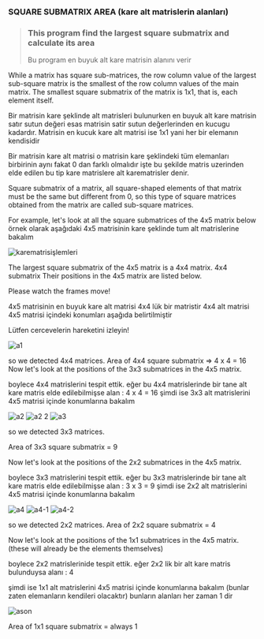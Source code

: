 ### SQUARE SUBMATRIX AREA  (kare alt matrislerin alanları)

> ### This program find the largest square submatrix and calculate its area
>  Bu program en buyuk alt kare matrisin alanını  verir 

While a matrix has square sub-matrices, the row column value of the largest sub-square matrix is the smallest of the row column values of the main matrix.
The smallest square submatrix of the matrix is 1x1, that is, each element itself.

Bir matrisin kare şeklinde alt matrisleri bulunurken en buyuk alt kare matrisin satır sutun değeri
esas matrisin satir sutun değerlerinden en kucugu kadardır.
Matrisin en kucuk kare alt matrisi ise 1x1 yani her bir elemanın kendisidir

Bir matrisin kare alt matrisi o matrisin kare şeklindeki tüm elemanları birbirinin aynı fakat
0 dan farklı olmalıdır işte bu şekilde matris uzerinden  elde edilen bu tip kare matrislere
alt karematrisler denir.

Square submatrix of a matrix, all square-shaped elements of that matrix must be the same but different from 0, 
so this type of square matrices obtained from the matrix are called sub-square matrices.

For example, let's look at all the square submatrices of the 4x5 matrix below
örnek olarak aşağıdaki  4x5 matrisinin kare şeklinde tum alt matrislerine bakalım

![karematrisişlemleri](https://user-images.githubusercontent.com/107987193/185638115-87c1d6a4-c76a-4df8-919b-8a8e8f727ea7.png)

The largest square submatrix of the 4x5 matrix is a 4x4 matrix.
4x4 submatrix Their positions in the 4x5 matrix are listed below. 

Please watch the frames move!

4x5 matrisinin en buyuk kare alt matrisi 4x4 lük bir matristir
4x4 alt matrisi 4x5 matrisi içindeki konumları aşağıda belirtilmiştir

Lütfen cercevelerin hareketini izleyin!

![a1](https://user-images.githubusercontent.com/107987193/185638238-a20ed246-0fe3-4bdd-9234-30a66a757692.png)

so we detected 4x4 matrices.
Area of 4x4 square submatrix => 4 x 4 = 16
Now let's look at the positions of the 3x3 submatrices in the 4x5 matrix.

boylece 4x4 matrislerini tespit ettik.
eğer bu 4x4 matrislerinde bir tane alt kare matris elde edilebilmişse alan : 4 x 4 = 16
şimdi ise 3x3 alt matrislerini 4x5 matrisi içinde konumlarına bakalım  

![a2](https://user-images.githubusercontent.com/107987193/185638287-519d30a2-1dd4-4618-8576-c623d2e90159.png)
![a2 2](https://user-images.githubusercontent.com/107987193/185638316-d806d3e3-a27d-4326-8afe-135984487bb3.png)
![a3](https://user-images.githubusercontent.com/107987193/185638330-acd62e79-ad06-46ae-8dc1-233d214b3b37.png)

so we detected 3x3 matrices.

Area of 3x3 square submatrix = 9

Now let's look at the positions of the 2x2 submatrices in the 4x5 matrix.


boylece 3x3 matrislerini tespit ettik.
eğer bu 3x3 matrislerinde bir tane alt kare matris elde edilebilmişse alan : 3 x 3 = 9
şimdi ise 2x2 alt matrislerini 4x5 matrisi içinde konumlarına bakalım

![a4](https://user-images.githubusercontent.com/107987193/185638493-8a5f6211-0be5-40fd-95c2-e3a3e3510088.png)
![a4-1](https://user-images.githubusercontent.com/107987193/185638531-58cec102-3eb0-49df-99b3-8ffcdda29e6c.png)
![a4-2](https://user-images.githubusercontent.com/107987193/185638551-55581f95-2540-4452-8fca-984f3e69d24b.png)


so we detected 2x2 matrices.
Area of 2x2 square submatrix = 4


Now let's look at the positions of the 1x1 submatrices in the 4x5 matrix.
(these will already be the elements themselves)

boylece 2x2 matrislerinide tespit ettik.
eğer 2x2 lik bir alt kare matris bulunduysa alanı : 4 

şimdi ise 1x1 alt matrislerini 4x5 matrisi içinde konumlarına bakalım
(bunlar zaten elemanların kendileri olacaktır)
bunların alanları her zaman 1 dir

![ason](https://user-images.githubusercontent.com/107987193/185638629-13c1fc5b-bf6e-41e1-af77-fcf86cce5111.png)


Area of 1x1 square submatrix = always 1
